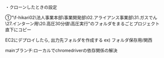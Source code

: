 ・クローンしたときの設定

①"\\f-hikari02\法人事業本部\事業開発部\02.アライアンス事業部\31.ガスでん\27.インターン用\20.高圧30分値\高圧実行"のフォルダをまるごとプロジェクト直下にコピー

EC2にデプロイしたら, 出力先フォルダを作成する
ex) フォルダ保存用/関西

mainブランチ:ローカルでchromedriverの依存関係の解決
